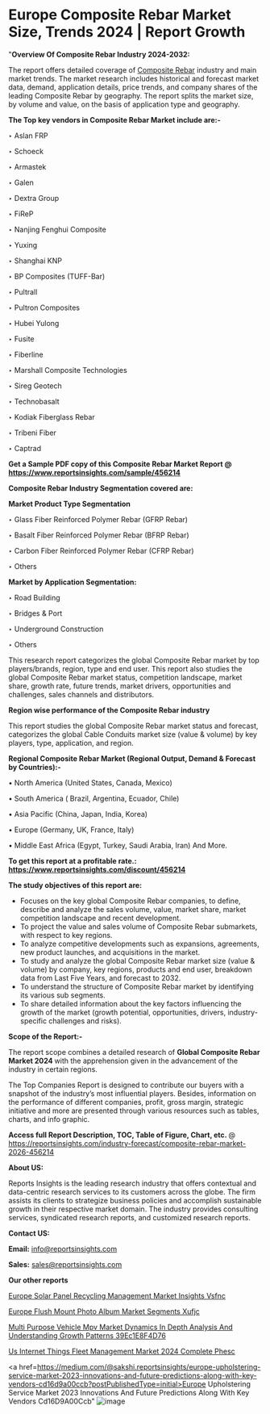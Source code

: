 # Europe Composite Rebar Market Size, Trends 2024 | Report Growth

"<strong>Overview Of Composite Rebar Industry 2024-2032:</strong>

The report offers detailed coverage of <a href=https://www.reportsinsights.com/sample/456214>Composite Rebar</a> industry and main market trends. The market research includes historical and forecast market data, demand, application details, price trends, and company shares of the leading Composite Rebar by geography. The report splits the market size, by volume and value, on the basis of application type and geography.

<strong>The Top key vendors in Composite Rebar Market include are:- </strong>

‣ Aslan FRP

‣ Schoeck

‣ Armastek

‣ Galen

‣ Dextra Group

‣ FiReP

‣ Nanjing Fenghui Composite

‣ Yuxing

‣ Shanghai KNP

‣ BP Composites (TUFF-Bar)

‣ Pultrall

‣ Pultron Composites

‣ Hubei Yulong

‣ Fusite

‣ Fiberline

‣ Marshall Composite Technologies

‣ Sireg Geotech

‣ Technobasalt

‣ Kodiak Fiberglass Rebar

‣ Tribeni Fiber

‣ Captrad

<strong>Get a Sample PDF copy of this Composite Rebar Market Report </strong><strong>@ <a href=https://www.reportsinsights.com/sample/456214 style=color:#0000ff;>https://www.reportsinsights.com/sample/456214</a> </strong>

<strong>Composite Rebar Industry Segmentation covered are:</strong>

<strong>Market Product Type Segmentation</strong>

‣ Glass Fiber Reinforced Polymer Rebar (GFRP Rebar)

‣ Basalt Fiber Reinforced Polymer Rebar (BFRP Rebar)

‣ Carbon Fiber Reinforced Polymer Rebar (CFRP Rebar)

‣ Others

<strong>Market by Application Segmentation:</strong>

‣ Road Building

‣ Bridges & Port

‣ Underground Construction

‣ Others

This research report categorizes the global Composite Rebar market by top players/brands, region, type and end user. This report also studies the global Composite Rebar market status, competition landscape, market share, growth rate, future trends, market drivers, opportunities and challenges, sales channels and distributors.

<strong>Region wise performance of the Composite Rebar industry</strong><strong> </strong>

This report studies the global Composite Rebar market status and forecast, categorizes the global Cable Conduits market size (value &amp; volume) by key players, type, application, and region. 

<strong>Regional Composite Rebar Market (Regional Output, Demand &amp; Forecast by Countries):-</strong>

• North America (United States, Canada, Mexico)

• South America ( Brazil, Argentina, Ecuador, Chile)

• Asia Pacific (China, Japan, India, Korea)

• Europe (Germany, UK, France, Italy)

• Middle East Africa (Egypt, Turkey, Saudi Arabia, Iran) And More.

<strong>To get this report at a profitable rate.: <a href=https://www.reportsinsights.com/discount/456214 style=color:#0000ff;>https://www.reportsinsights.com/discount/456214</a></strong>

<strong>The study objectives of this report are:</strong>
<ul>
  <li>Focuses on the key global Composite Rebar companies, to define, describe and analyze the sales volume, value, market share, market competition landscape and recent development.</li>
  <li>To project the value and sales volume of Composite Rebar submarkets, with respect to key regions.</li>
  <li>To analyze competitive developments such as expansions, agreements, new product launches, and acquisitions in the market.</li>
  <li>To study and analyze the global Composite Rebar market size (value &amp; volume) by company, key regions, products and end user, breakdown data from Last Five Years, and forecast to 2032.</li>
  <li>To understand the structure of Composite Rebar market by identifying its various sub segments.</li>
  <li>To share detailed information about the key factors influencing the growth of the market (growth potential, opportunities, drivers, industry-specific challenges and risks).</li>
</ul>
<strong>Scope of the Report:-</strong><strong> </strong>

The report scope combines a detailed research of <strong>Global Composite Rebar Market 2024 </strong>with the apprehension given in the advancement of the industry in certain regions.

The Top Companies Report is designed to contribute our buyers with a snapshot of the industry’s most influential players. Besides, information on the performance of different companies, profit, gross margin, strategic initiative and more are presented through various resources such as tables, charts, and info graphic.

<strong>Access full Report Description, TOC, Table of Figure, Chart, etc. </strong>@   <a href=https://reportsinsights.com/industry-forecast/composite-rebar-market-2026-456214 style=color:#0000ff;>https://reportsinsights.com/industry-forecast/composite-rebar-market-2026-456214</a>

<strong>About US:</strong>

Reports Insights is the leading research industry that offers contextual and data-centric research services to its customers across the globe. The firm assists its clients to strategize business policies and accomplish sustainable growth in their respective market domain. The industry provides consulting services, syndicated research reports, and customized research reports.

<strong>Contact US:</strong>

<p class=""""><b>Email:</b> <a href=mailto:info@reportsinsights.com>info@reportsinsights.com</a></p>
<p class=""""><b>Sales:</b> <a href=mailto:sales@reportsinsights.com>sales@reportsinsights.com</a></p>

<strong>Our other reports</strong>

<a href=https://www.linkedin.com/pulse/europe-solar-panel-recycling-management-market-insights-vsfnc/>Europe Solar Panel Recycling Management Market Insights Vsfnc</a>

<a href=https://www.linkedin.com/pulse/europe-flush-mount-photo-album-market-segments-xufjc/>Europe Flush Mount Photo Album Market Segments Xufjc</a>

<a href=https://medium.com/@reportinsights.ja/multi-purpose-vehicle-mpv-market-dynamics-in-depth-analysis-and-understanding-growth-patterns-39ec1e8f4d76>Multi Purpose Vehicle Mpv Market Dynamics In Depth Analysis And Understanding Growth Patterns 39Ec1E8F4D76</a>

<a href=https://www.linkedin.com/pulse/us-internet-things-fleet-management-market-2024-complete-phesc/>Us Internet Things Fleet Management Market 2024 Complete Phesc</a>

<a href=https://medium.com/@sakshi.reportsinsights/europe-upholstering-service-market-2023-innovations-and-future-predictions-along-with-key-vendors-cd16d9a00ccb?postPublishedType=initial>Europe Upholstering Service Market 2023 Innovations And Future Predictions Along With Key Vendors Cd16D9A00Ccb</a>"
![image](https://github.com/Jaayaachit/RIResearch/assets/158452289/df2b94c3-19ba-4e83-ba61-7382eeb43cf5)
